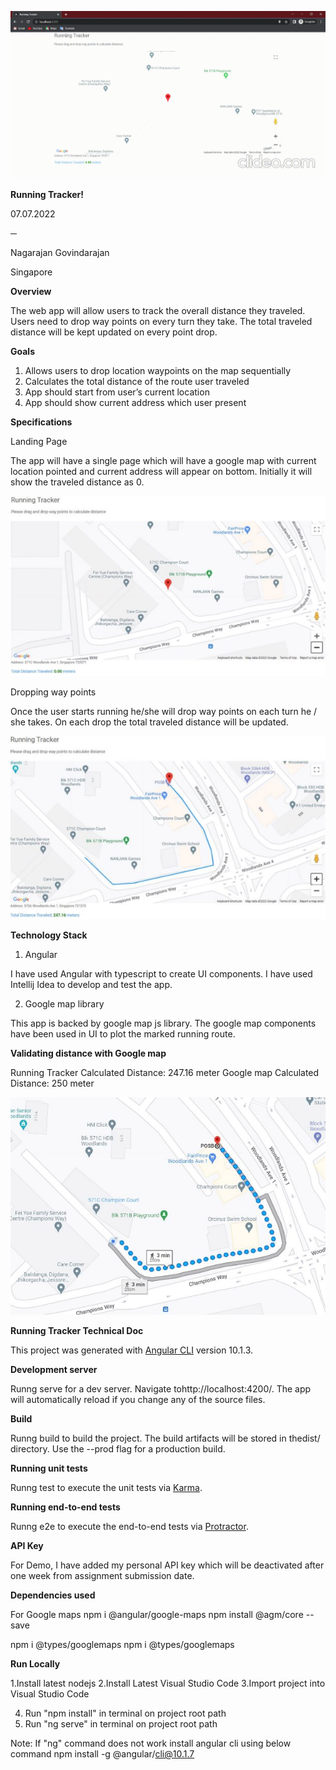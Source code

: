 ﻿![](running-tracker.gif)

**Running Tracker!**

07\.07.2022

**─**

Nagarajan Govindarajan

Singapore


**Overview**

The web app will allow users to track the overall distance they traveled. Users need to drop way points on every turn they take.  The total traveled distance will be kept updated on every point drop.

**Goals**

1. Allows users to drop location waypoints on the map sequentially
1. Calculates the total distance of the route user traveled
1. App should start from user’s current location
1. App should show current address which user present

**Specifications**

Landing Page

The app will have a single page which will have a google map with current location pointed and current address will appear on bottom. Initially it will show the traveled distance as 0.

![](Aspose.Words.03f71d8d-0ebc-477c-bbbc-ed47ff76a150.003.jpeg)

Dropping way points

Once the user starts running he/she will drop way points on each turn he / she takes. On each drop the total traveled distance will be updated.

![](Aspose.Words.03f71d8d-0ebc-477c-bbbc-ed47ff76a150.004.jpeg)

**Technology Stack**

1. Angular

I have used Angular with typescript to create UI components. I have used Intellij Idea to develop and test the app.

2. Google map library

This app is backed by google map js library. The google map components have been used in UI to plot the marked running route.

**Validating distance with Google map**

Running Tracker Calculated Distance: 247.16 meter Google map Calculated Distance: 250 meter

![](Aspose.Words.03f71d8d-0ebc-477c-bbbc-ed47ff76a150.005.jpeg)

**Running Tracker Technical Doc**

This project was generated with [Angular CLI](https://github.com/angular/angular-cli) version 10.1.3.

**Development server**

Runng serve for a dev server. Navigate tohttp://localhost:4200/. The app will automatically reload if you change any of the source files.

**Build**

Runng build to build the project. The build artifacts will be stored in thedist/ directory. Use the --prod flag for a production build.

**Running unit tests**

Runng test to execute the unit tests via [Karma](https://karma-runner.github.io/).

**Running end-to-end tests**

Runng e2e to execute the end-to-end tests via [Protractor](http://www.protractortest.org/).

**API Key**

For Demo, I have added my personal API key which will be deactivated after one week from assignment submission date.

**Dependencies used**

For Google maps npm i @angular/google-maps npm install @agm/core --save

npm i @types/googlemaps npm i @types/googlemaps

**Run Locally**

1\.Install latest nodejs 2.Install Latest Visual Studio Code 3.Import project into Visual Studio Code

4. Run "npm install" in terminal on project root path
4. Run "ng serve" in terminal on project root path

Note: If "ng" command does not work install angular cli using below command npm install -g @angular/cli@10.1.7
